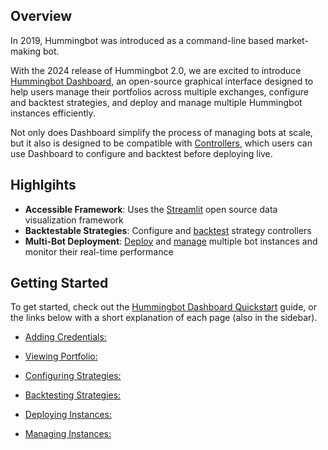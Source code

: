 ## Overview

In 2019, Hummingbot was introduced as a command-line based market-making bot.

With the 2024 release of Hummingbot 2.0, we are excited to introduce [Hummingbot Dashboard](https://github.com/hummingbot/dashboard), an open-source graphical interface designed to help users manage their portfolios across multiple exchanges, configure and backtest strategies, and deploy and manage multiple Hummingbot instances efficiently. 

Not only does Dashboard simplify the process of managing bots at scale, but it also is designed to be compatible with [Controllers](../v2-strategies/controllers/index.md), which users can use Dashboard to configure and backtest before deploying live.

## Highlgihts

* **Accessible Framework**: Uses the [Streamlit](https://streamlit.io/) open source data visualization framework
* **Backtestable Strategies**: Configure and [backtest](./backtest.md) strategy controllers
* **Multi-Bot Deployment**: [Deploy](./deploy.md) and [manage](./instances.md) multiple bot instances and monitor their real-time performance

## Getting Started

To get started, check out the [Hummingbot Dashboard Quickstart](docs/hummingbot-site/docs/academy/posts/quickstart-dashboard/index.md) guide, or the links below with a short explanation of each page (also in the sidebar).

- [Adding Credentials:](dashboard/credentials.md)

- [Viewing Portfolio:](dashboard/portfolio.md)

- [Configuring Strategies:](dashboard/config.md)

- [Backtesting Strategies:](dashboard/backtest.md)

- [Deploying Instances:](dashboard/deploy.md)

- [Managing Instances:](dashboard/instances.md)